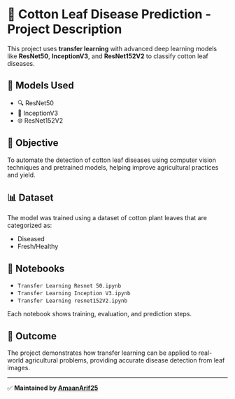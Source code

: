# 🌿 Cotton Leaf Disease Prediction - Project Description

This project uses **transfer learning** with advanced deep learning models like **ResNet50**, **InceptionV3**, and **ResNet152V2** to classify cotton leaf diseases.

## 🧠 Models Used

- 🔍 ResNet50
- 🔬 InceptionV3
- 🌐 ResNet152V2

## 🎯 Objective

To automate the detection of cotton leaf diseases using computer vision techniques and pretrained models, helping improve agricultural practices and yield.

## 📊 Dataset

The model was trained using a dataset of cotton plant leaves that are categorized as:
- Diseased
- Fresh/Healthy

## 📁 Notebooks

- `Transfer Learning Resnet 50.ipynb`
- `Transfer Learning Inception V3.ipynb`
- `Transfer Learning resnet152V2.ipynb`

Each notebook shows training, evaluation, and prediction steps.

## 🚀 Outcome

The project demonstrates how transfer learning can be applied to real-world agricultural problems, providing accurate disease detection from leaf images.

---

✅ **Maintained by [AmaanArif25](https://github.com/AmaanArif25)**

